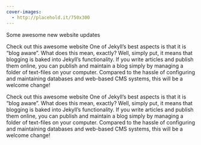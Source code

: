 ```yaml
---
cover-images:
  - http://placehold.it/750x300
---
```


Some awesome new website updates

<!-- excerpt -->
Check out this awesome website
One of Jekyll’s best aspects is that it is “blog aware”. What does this mean, exactly? Well, simply put, it means that blogging is baked into Jekyll’s functionality. If you write articles and publish them online, you can publish and maintain a blog simply by managing a folder of text-files on your computer. Compared to the hassle of configuring and maintaining databases and web-based CMS systems, this will be a welcome change!



Check out this awesome website
One of Jekyll’s best aspects is that it is “blog aware”. What does this mean, exactly? Well, simply put, it means that blogging is baked into Jekyll’s functionality. If you write articles and publish them online, you can publish and maintain a blog simply by managing a folder of text-files on your computer. Compared to the hassle of configuring and maintaining databases and web-based CMS systems, this will be a welcome change!
